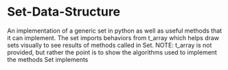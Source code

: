 # Set-Data-Structure
An implementation of a generic set in python as well as useful methods that it can implement. The set imports behaviors from t_array which helps draw sets visually to see results of methods called in Set.  NOTE: t_array is not provided, but rather the point is to show the algorithms used to implement the methods Set implements
